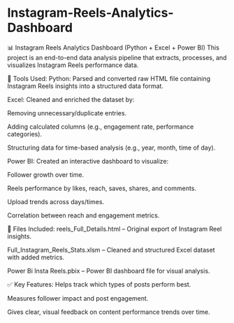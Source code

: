 # Instagram-Reels-Analytics-Dashboard
📊 Instagram Reels Analytics Dashboard (Python + Excel + Power BI)
This project is an end-to-end data analysis pipeline that extracts, processes, and visualizes Instagram Reels performance data.

🔧 Tools Used:
Python: Parsed and converted raw HTML file containing Instagram Reels insights into a structured data format.

Excel: Cleaned and enriched the dataset by:

Removing unnecessary/duplicate entries.

Adding calculated columns (e.g., engagement rate, performance categories).

Structuring data for time-based analysis (e.g., year, month, time of day).

Power BI: Created an interactive dashboard to visualize:

Follower growth over time.

Reels performance by likes, reach, saves, shares, and comments.

Upload trends across days/times.

Correlation between reach and engagement metrics.

📁 Files Included:
reels_Full_Details.html – Original export of Instagram Reel insights.

Full_Instagram_Reels_Stats.xlsm – Cleaned and structured Excel dataset with added metrics.

Power Bi Insta Reels.pbix – Power BI dashboard file for visual analysis.

✅ Key Features:
Helps track which types of posts perform best.

Measures follower impact and post engagement.

Gives clear, visual feedback on content performance trends over time.
